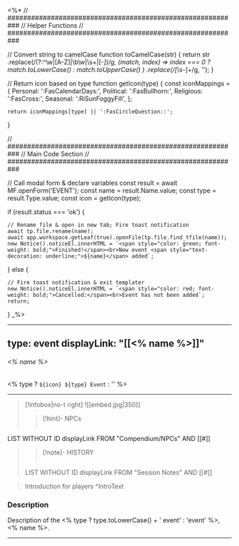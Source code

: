 <%*
// ###########################################################
//                        Helper Functions
// ###########################################################

// Convert string to camelCase
function toCamelCase(str) {
  return str
    .replace(/(?:^\w|[A-Z]|\b\w|\s+|[-_])/g, (match, index) =>
      index === 0 ? match.toLowerCase() : match.toUpperCase()
    )
    .replace(/[\s-_]+/g, '');
}

// Return icon based on type
function getIcon(type) {
	const iconMappings = {
		Personal: ':FasCalendarDays:',
		Political: ':FasBullhorn:',
		Religious: ':FasCross:',
		Seasonal: ':RiSunFoggyFill',
	};

	return iconMappings[type] || ':FasCircleQuestion::';
}

// ###########################################################
//                        Main Code Section
// ###########################################################

// Call modal form & declare variables
const result = await MF.openForm('EVENT');
const name = result.Name.value;
const type = result.Type.value;
const icon = getIcon(type);

if (result.status === 'ok') {

    // Rename file & open in new tab; Fire toast notification
    await tp.file.rename(name);
    await app.workspace.getLeaf(true).openFile(tp.file.find_tfile(name));
    new Notice().noticeEl.innerHTML = `<span style="color: green; font-weight: bold;">Finished!</span><br>New event <span style="text-decoration: underline;">${name}</span> added`;

} else {

    // Fire toast notification & exit templater
    new Notice().noticeEl.innerHTML = `<span style="color: red; font-weight: bold;">Cancelled:</span><br>Event has not been added`;
    return;
}
_%>

---
type: event
displayLink: "[[<% name %>]]"
---

###### <% name %>
<span class="sub2"><% type ? `${icon} ${type} Event` : '' %></span>

---

> [!infobox|no-t right]
> ![[embed.jpg|350]]
>
>>[!hint]- NPCs
>>```dataview
LIST WITHOUT ID displayLink
FROM "Compendium/NPCs" AND [[#]]
>
>>[!note]- HISTORY
>>```dataview
>LIST WITHOUT ID displayLink
>FROM "Session Notes" AND [[#]]

>	Introduction for players
>^IntroText
	
### Description
Description of the <% type ? type.toLowerCase() + ' event' : 'event' %>, <% name %>.

---

